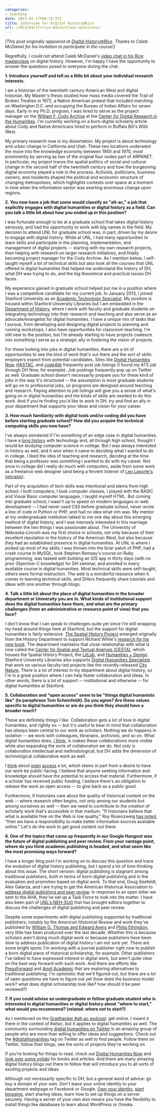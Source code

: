 ```yaml
---
categories:
- teaching
date: 2013-03-17T09:13:37Z
title: Interview for Digital History@Rice
url: /2013/03/17/rice-masterclass-questions/
---
```


*[This post originally appeared at [Digital History@Rice](http://digitalhistory.blogs.rice.edu/2013/03/27/interview-with-jason-heppler/). Thanks to Caleb McDaniel for his invitation to participate in the course!]*

Regretfully, I could not attend Caleb McDaniel's [video chat in his Rice masterclass](http://digitalhistory.blogs.rice.edu/2013/03/08/grad-student-roundtable-on-digital-humanities/) on digital history. However, I'm happy I have the opportunity to answer the questions posed to everyone during the chat.

**1. Introduce yourself and tell us a little bit about your individual research interests.**

I am a historian of the twentieth century American West and digital historian. My Master's thesis studied how mass media covered the Trail of Broken Treaties in 1972, a Native American protest that included marching on Washington D.C. and occupying the Bureau of Indian Affairs for seven days. Early in my Ph.D. program, I was hired to serve as the project manager on the [William F. Cody Archive](http://codyarchive.org) at the [Center for Digital Research in the Humanities](http://cdrh.unl.edu). I'm currently working on a born-digital scholarly article about Cody and Native Americans hired to perform in Buffalo Bill's Wild West.

My primary research now is my dissertation. My project is about technology and urban change in California and Utah. These two locations underwent the move into the knowledge economy between 1950 and 1970, most prominently by serving as two of the original four nodes part of ARPANET. In particular, my project traces the spatial politics of social and cultural change in the second half of the twentieth century and how the burgeoning digital economy played a role in the process. Activists, politicians, business owners, and residents shaped the political and economic structure of changing metropolises, which highlights contests over space at a moment in time when the information sector was exerting enormous change upon regions.

**2. You now have a job that some would classify as "alt-ac," a job that explicitly engages with digital humanities or digital history as a field. Can you talk a little bit about how you ended up in this position?**

I was fortunate enough to be at a graduate school that takes digital history seriously, and had the opportunity to work with big names in the field. My decision to attend UNL for graduate school was, in part, driven by my desire to engage with digital history. While at UNL, I had many opportunities to learn skills and participate in the planning, implementation, and management of digital projects -- starting with my own research projects, then helping with research on larger research initiatives, and finally becoming project manager for the Cody Archive. As I mention below, I self-taught myself a lot of technical skills but also took all the courses that UNL offered in digital humanities that helped me understand the history of DH, what DH was trying to do, and the big theoretical and practical issues DH faces. 

My experience gained in graduate school helped put me in a position where I was a competitive candidate for my current job. In January 2013, I joined Stanford University as an [Academic Technology Specialist](http://acomp.stanford.edu/faculty/atsp). My position is housed within Stanford University Libraries but I am embedded in the [Department of History](http://history.stanford.edu), where I work with faculty and graduate students on integrating technology into their research and teaching and also serve as an advocate/evangelist for digital humanities. I have a unique mix of tasks that I pursue, from developing and designing digital projects to planning and running workshops. I also have opportunities for classroom teaching. I'm still new to the position, but I'm already starting to have projects coalesce into something I serve as a strategic ally in fostering the vision of projects.

For those looking into jobs in digital humanities, there are a lot of opportunities to see the kind of work that's out there and the sort of skills employers expect from potential candidates. Sites like [Digital Humanities Now](http://digitalhumanitiesnow.org), [HASTAC](http://hastac.org), and [code4lib](http://www.code4lib.org) frequently post job listings (I found my ATS job through DH Now, for example). Job postings frequently pop up on Twitter as well. Graduate school doesn't necessarily prepare you for these kind of jobs in the way it's structured -- the assumption is most graduate students will go on to professorial jobs, so programs are designed around teaching and research. Paying attention to job listings will give you a sense of what's going on in digital humanities and the kinds of skills are needed to do this work. And if you're finding you'd like to work in DH, try and find an ally in your department that supports your ideas and vision for your career.

**3. How much familiarity with digital tools and/or coding did you have before starting graduate school? How did you acquire the technical computing skills you now have?**

I've always wondered if I'm something of an edge case in digital humanities. I have a [long history](http://jasonheppler.org/2010/12/03/how-i-learned-code.html) with technology and, all through high school, thought I would be studying computer science in college. But I was always interested in history as well, and it won when it came to deciding what I wanted to do in college. I liked the idea of teaching and research, deciding at the time that being a professor was something I wanted to do with my career. Not once in college did I really do much with computers, aside from some work as a freelance web designer (and being a fervent listener of [Leo Laporte's netcasts](http://www.techguylabs.com/)). 

Part of my acquisition of tech skills was intentional and stems from high school: I built computers, I took computer classes, I played with the BASIC and Visual Basic computer languages, I taught myself HTML. But coming into graduate school, I wasn't up to speed on modern languages or web development -- I had never used CSS before graduate school, never wrote a line of code in Python or PHP, and had no idea what vim was. My mentor at my undergraduate institution talked to me one day about this emerging method of digital history, and I was intensely interested in this marriage between the two things I was passionate about. The University of Nebraska-Lincoln was my first choice in schools, not only because of their excellent reputation in the history of the American West, but also because they had an established presence in digital humanities. At UNL is where I picked up most of my skills: I was thrown into the briar patch of PHP, had a crash course in MySQL, took Stephen Ramsay's course on Ruby programming, was tasked with building an iOS app in thirty days (with no prior Objective-C knowledge) for DH seminar, and enrolled in every available course in digital humanities. Most technical skills were self-taught, others were formal instruction. The web is a wonderful resource when it comes to learning technical skills, and DHers frequently share tutorials and ideas with one another through blogs. 

**4. Talk a little bit about the place of digital humanities in the broader department or University you are in. What kinds of institutional support does the digital humanities have there, and what are the primary challenges (from an administrative or resource point of view) that you face?**

I don't know that I can speak to challenges quite yet since I'm still wrapping my head around things here at Stanford, but the support for digital humanities is fairly extensive. [The Spatial History Project](http://www.stanford.edu/group/spatialhistory/cgi-bin/site/index.php) emerged originally from the History Department to support Richard White's [research for his new book](http://www.stanford.edu/group/spatialhistory/cgi-bin/railroaded/). The department maintains that close relationship with what is now called the [Center for Spatial and Textual Analysis (CESTA)](http://cesta.stanford.edu), which houses the Spatial History Project, the [LitLab](http://litlab.stanford.edu), and [Humanities + Design](http://hdlab.stanford.edu). Stanford University Libraries also supports [Digital Humanities Specialists](https://dhs.stanford.edu/digital-humanities-at-stanford/) that work on various faculty-led projects like the recently-released [City Nature](http://citynature.stanford.edu). There is a lot of interest in my department about digital history, so I'm in a great position where I can help foster collaboration and ideas. In other words, there is a lot of support -- institutional and otherwise -- for digital humanities at Stanford. 

**5. Collaboration and "open access" seem to be "things digital humanists like" (to paraphrase Tom Scheinfeldt). Do you agree? Are these values specific to digital humanities or are do you think they should have a broader reach?**

These are definitely things I like. Collaboration gets a lot of love in digital humanities, and rightly so -- but it's useful to bear in mind that collaboration has *always* been central to our work as scholars. Nothing we do happens in isolation -- we work with colleagues, librarians, archivists, and so on. What digital humanities does, [I think](https://twitter.com/jaheppler/status/312662633851535360), is makes these collaborations more visible while also expanding the sorts of collaboration we do. Not only is collaboration intellectual and methodological, but DH adds the dimension of technological collaborative work as well.

I [think](http://www.jasonheppler.org/2011/10/25/the-obligation-of-open-access.html) about [open](http://www.jasonheppler.org/2010/10/08/open-access-scholarship-and-computers-in-the-humanities.html) [access](http://www.jasonheppler.org/2008/11/08/open-source-scholarship-and-why-history-should-be-open-source.html) a lot, which stems in part from a desire to have our work be public-facing. I believe that anyone seeking information and knowledge should have the potential to access that material. Furthermore, if a scholar has received public funding, I believe there's an obligation to release the work as open access -- to give back as a public good. 

Furthermore, if historians care about the quality of historical content on the web -- where research often begins, not only among our students but among ourselves as well -- then we need to contribute to the creation of scholarly work that's accessible in that medium. "If historians believe that what is available free on the Web is low quality," Roy Rosenzweig [has noted](http://books.google.com/books?id=QGl7GmIKMWYC&pg=PT98&lpg=PT98&dq=rosenzweig+%22then+we+have+a+responsibility+to+make+better+information+sources+available+online%22&source=bl&ots=_Z_N7yMQ8e&sig=LvsmmkbAimCjjGbwQzdCV0heef8&hl=en&sa=X&ei=auFLUb6QHOPSyAGm1IHwBQ&ved=0CDcQ6AEwAQ), "then we have a responsibility to make better information sources available online." Let's do the work to get good content out there.

**6. One of the topics that came up frequently in our Google Hangout was the future of digital publishing and peer review. From your vantage point, where do you think academic publishing is headed, and what seem like the most promising ways forward?**

I have a longer blog post I'm working on to discuss this question and trace the evolution of digital history publishing, but I spend a lot of time thinking about this issue. The short version: digital publishing is stagnant among traditional publishers, both in terms of born-digital publishing and in the evaluation and promotion based on digital work. To that end, Doug Seefeldt, Alex Galarza, and I are trying to get the American Historical Association to [address digital publishing and peer review](http://journalofdigitalhumanities.org/1-4/a-call-to-redefine-historical-scholarship-in-the-digital-turn/). In response to an open letter we sent to the AHA, they've set up a Task Force to look into the matter. I have also been part of [UNL's NEH-SUG](http://digitalhistory.unl.edu/nehgrant.php) that has brought editors together to discuss the challenges of digital publishing and peer review.

Despite some experiments with digital publishing supported by traditional publishers, notably by the *American Historical Review* and work they've published by [William G. Thomas and Edward Ayers](http://www2.vcdh.virginia.edu/AHR//) and [Philip Ethington](http://www.usc.edu/dept/LAS/history/historylab/LAPUHK/), very little has been produced over the last decade. Whether this is because scholars aren't doing much digital work or because publishers have been slow to address publication of digital history I am not sure yet. There are some bright spots: I'm working with a journal publisher right now to publish a born-digital piece of historical scholarship, for example. Other publishers I've talked to have expressed interest in digital work, but aren't quite clear on the best way forward with such work. And there are efforts like [PressForward](http://pressforward.org) and [Anvil Academic](http://anvilacademic.org) that are exploring alternatives to traditional publishing. I'm optimistic that we'll figured out, but there are a lot of open questions we have to figure out yet (how does the business model work? what does digital scholarship look like? how should it be peer reviewed?)

**7. If you could advise an undergraduate or fellow graduate student who is interested in digital humanities or digital history about "where to start," what would you recommend? (related: where *not* to start?)**

As I mentioned on the [Gradhacker #alt-ac podcast](http://podcast.gradhacker.org/episode-9/): get online. I meant it there in the context of #altac, but it applies to digital humanities as well. The community surrounding [digital humanities on Twitter](https://twitter.com/dancohen/digitalhumanities/members) is an amazing group of people who are more than willing to offer ideas and suggestions. Check out the [#digitalhumanities](https://twitter.com/search?q=%23digitalhumanities) tag on Twitter as well to find people. Follow them on Twitter, follow their blogs, see the sorts of projects they're working on.

If you're looking for things to read, check out [Digital Humanities Now](http://digitalhumanitiesnow.org) and [look over some syllabi](http://cunydhi.commons.gc.cuny.edu/2011/06/06/digital-humanities-syllabi/) for books and articles. And there are many amazing digital history blogs out there to follow that will introduce you to all sorts of exciting projects and ideas. 

Although not necessarily specific to DH, but a general word of advice: go buy a domain of your own. Don't leave your online identity to your department webpage or Facebook or Google. [Own your identity](http://www.jasonheppler.org/2011/07/17/own-your-identity.html), [start blogging](http://www.dancohen.org/2006/08/21/professors-start-your-blogs/), start sharing ideas, learn how to set up things on a server securely. Having a server of your own also means you have the flexibility to install things like databases to learn about WordPress or Omeka.